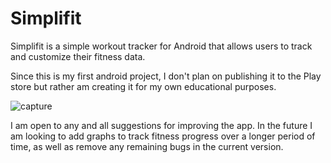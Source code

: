 # Simplifit

Simplifit is a simple workout tracker for Android that allows users to track and customize their fitness data.

Since this is my first android project, I don't plan on publishing it to the Play store but rather am creating it for my own educational purposes.

![capture](https://user-images.githubusercontent.com/30847252/45656791-f4436980-baac-11e8-94b2-c6d9b218039b.PNG)

I am open to any and all suggestions for improving the app.
In the future I am looking to add graphs to track fitness progress over a longer period of time, as well as remove any remaining bugs in the current version.
